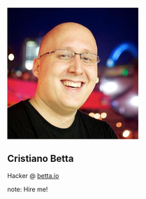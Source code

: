 <!-- .slide: data-state="dim" data-background="../resources/hackathon.jpg" -->

![Cristiano Betta](../resources/cbetta.jpg) <!-- .element: class="circle" -->

##  Cristiano Betta

Hacker @ [betta.io](https://betta.io)

note:
    Hire me!
